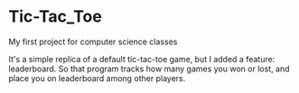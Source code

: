 # Tic-Tac_Toe
My first project for computer science classes

It's a simple replica of a default tic-tac-toe game, but I added a feature: leaderboard. So that program tracks how many games you won or lost, and place you on leaderboard among other players.
